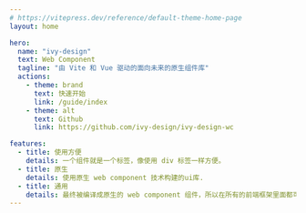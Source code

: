 ```yaml
---
# https://vitepress.dev/reference/default-theme-home-page
layout: home

hero:
  name: "ivy-design"
  text: Web Component
  tagline: "由 Vite 和 Vue 驱动的面向未来的原生组件库"
  actions:
    - theme: brand
      text: 快速开始
      link: /guide/index
    - theme: alt
      text: Github
      link: https://github.com/ivy-design/ivy-design-wc

features:
  - title: 使用方便
    details: 一个组件就是一个标签，像使用 div 标签一样方便。
  - title: 原生
    details: 使用原生 web component 技术构建的ui库.
  - title: 通用
    details: 最终被编译成原生的 web component 组件，所以在所有的前端框架里面都可以使用。
---
```

